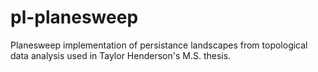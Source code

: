 # pl-planesweep
Planesweep implementation of persistance landscapes from topological data analysis used in Taylor Henderson's M.S. thesis.
